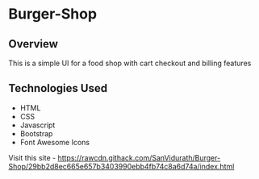 # Burger-Shop

## Overview
This is a simple UI for a food shop with cart checkout and billing features

## Technologies Used
* HTML
* CSS
* Javascript
* Bootstrap
* Font Awesome Icons

Visit this site - https://rawcdn.githack.com/SanVidurath/Burger-Shop/29bb2d8ec665e657b3403990ebb4fb74c8a6d74a/index.html
